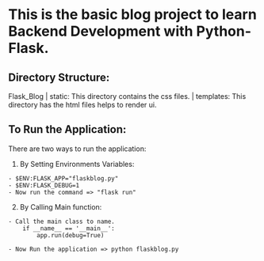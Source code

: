 # This is the basic blog project to learn Backend Development with Python-Flask.

## Directory Structure:

Flask_Blog
    |
    static: This directory contains the css files.
    |
    templates: This directory has the html files helps to render ui.

## To Run the Application:

There are two ways to run the application:
1. By Setting Environments Variables:
```
- $ENV:FLASK_APP="flaskblog.py"
- $ENV:FLASK_DEBUG=1
- Now run the command => "flask run"
```

2. By Calling Main function:
```
- Call the main class to name.
    if __name__ == '__main__':
        app.run(debug=True)
    
- Now Run the application => python flaskblog.py
```